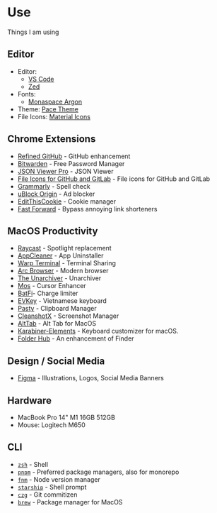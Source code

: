 # Use

Things I am using

## Editor

- Editor:
  - [VS Code](https://code.visualstudio.com)
  - [Zed](https://zed.dev)
- Fonts:
  - [Monaspace Argon](https://github.com/githubnext/monaspace)
- Theme: [Pace Theme](https://marketplace.visualstudio.com/items?itemName=fabian-hiller.pace-theme)
- File Icons: [Material Icons](https://marketplace.visualstudio.com/items?itemName=PKief.material-icon-theme)

## Chrome Extensions

- [Refined GitHub](https://chrome.google.com/webstore/detail/refined-github/hlepfoohegkhhmjieoechaddaejaokhf) - GitHub enhancement
- [Bitwarden](https://chrome.google.com/webstore/detail/tampermonkey/dhdgffkkebhmkfjojejmpbldmpobfkfo) - Free Password Manager
- [JSON Viewer Pro](https://chrome.google.com/webstore/detail/json-viewer-pro/eifflpmocdbdmepbjaopkkhbfmdgijcc) - JSON Viewer
- [File Icons for GitHub and GitLab](https://chrome.google.com/webstore/detail/file-icons-for-github-and/ficfmibkjjnpogdcfhfokmihanoldbfe) - File icons for GitHub and GitLab
- [Grammarly](https://chrome.google.com/webstore/detail/grammarly-grammar-checker/kbfnbcaeplbcioakkpcpgfkobkghlhen) - Spell check
- [uBlock Origin](https://chrome.google.com/webstore/detail/ublock-origin/cjpalhdlnbpafiamejdnhcphjbkeiagm) - Ad blocker
- [EditThisCookie](https://chrome.google.com/webstore/detail/editthiscookie/fngmhnnpilhplaeedifhccceomclgfbg) - Cookie manager
- [Fast Forward](https://fastforward.team/) - Bypass annoying link shorteners

## MacOS Productivity

- [Raycast](https://raycast.com/) - Spotlight replacement
- [AppCleaner](https://freemacsoft.net/appcleaner/) - App Uninstaller
- [Warp Terminal](https://warp.dev/) - Terminal Sharing
- [Arc Browser](https://arc.net) - Modern browser
- [The Unarchiver](https://theunarchiver.com/) - Unarchiver
- [Mos](https://mos.caldis.me/) - Cursor Enhancer
- [BatFi](https://micropixels.software/apps/batfi)- Charge limiter
- [EVKey](https://evkeyvn.com/) - Vietnamese keyboard
- [Pasty](https://apps.apple.com/vn/app/clipboard-manager-pasty/id1544620654?mt=12) - Clipboard Manager
- [CleanshotX](https://cleanshot.com/) - Screenshot Manager
- [AltTab](https://alt-tab-macos.netlify.app/) - Alt Tab for MacOS
- [Karabiner-Elements](https://karabiner-elements.pqrs.org/) - Keyboard customizer for macOS.
- [Folder Hub](https://www.finderhub.app/#download) - An enhancement of Finder

## Design / Social Media

- [Figma](https://www.figma.com/) - Illustrations, Logos, Social Media Banners

## Hardware

- MacBook Pro 14" M1 16GB 512GB
- Mouse: Logitech M650

## CLI

- [`zsh`](https://zsh.org/) - Shell
- [`pnpm`](https://pnpm.io/) - Preferred package managers, also for monorepo
- [`fnm`](https://github.com/Schniz/fnm) - Node version manager
- [`starship`](https://starship.rs/) - Shell prompt
- [`czg`](https://github.com/Zhengqbbb/cz-git) - Git commitizen
- [`brew`](https://brew.sh/) - Package manager for MacOS

